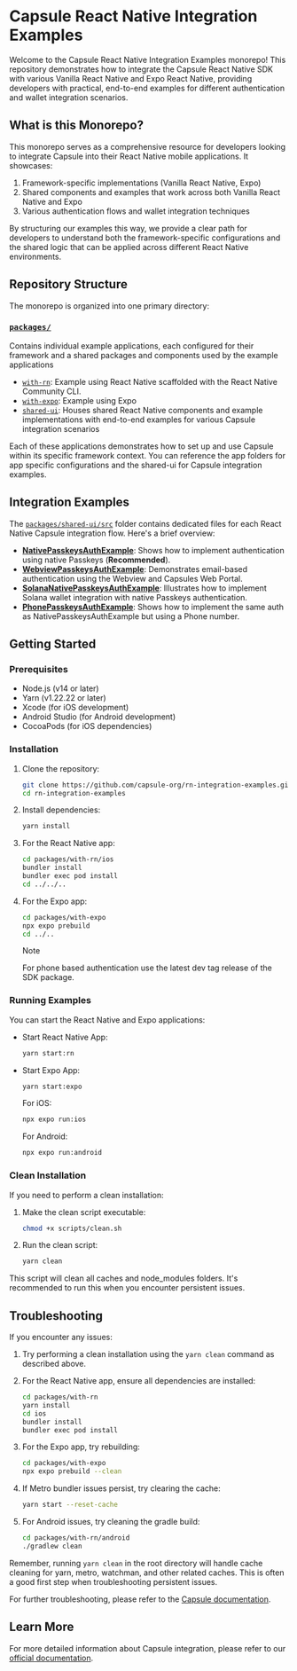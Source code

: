 # Capsule React Native Integration Examples

Welcome to the Capsule React Native Integration Examples monorepo! This repository demonstrates how to integrate the Capsule React Native SDK with various Vanilla React Native and Expo React Native, providing developers with practical, end-to-end examples for different authentication and wallet integration scenarios.

## What is this Monorepo?

This monorepo serves as a comprehensive resource for developers looking to integrate Capsule into their React Native mobile applications. It showcases:

1. Framework-specific implementations (Vanilla React Native, Expo)
2. Shared components and examples that work across both Vanilla React Native and Expo
3. Various authentication flows and wallet integration techniques

By structuring our examples this way, we provide a clear path for developers to understand both the framework-specific configurations and the shared logic that can be applied across different React Native environments.

## Repository Structure

The monorepo is organized into one primary directory:

### [`packages/`](./packages/)

Contains individual example applications, each configured for their framework and a shared packages and components used by the example applications

- [`with-rn`](./packages/with-rn/): Example using React Native scaffolded with the React Native Community CLI.
- [`with-expo`](./packages/with-expo/): Example using Expo
- [`shared-ui`](./packages/shared-ui/): Houses shared React Native components and example implementations with end-to-end examples for various Capsule integration scenarios

Each of these applications demonstrates how to set up and use Capsule within its specific framework context. You can reference the app folders for app specific configurations and the shared-ui for Capsule integration examples.

## Integration Examples

The [`packages/shared-ui/src`](./packages/shared-ui/src/) folder contains dedicated files for each React Native Capsule integration flow. Here's a brief overview:

- [**NativePasskeysAuthExample**](./packages/shared-ui/src/NativePasskeysAuthExample.tsx): Shows how to implement authentication using native Passkeys (**Recommended**).
- [**WebviewPasskeysAuthExample**](./packages/shared-ui/src/WebviewPasskeysAuthExample.tsx): Demonstrates email-based authentication using the Webview and Capsules Web Portal.
- [**SolanaNativePasskeysAuthExample**](./packages/shared-ui/src/SolanaNativePasskeysAuthExample.tsx): Illustrates how to implement Solana wallet integration with native Passkeys authentication.
- [**PhonePasskeysAuthExample**](./packages//shared-ui/src/PhonePasskeysAuthExample.tsx): Shows how to implement the same auth as NativePasskeysAuthExample but using a Phone number.

## Getting Started

### Prerequisites

- Node.js (v14 or later)
- Yarn (v1.22.22 or later)
- Xcode (for iOS development)
- Android Studio (for Android development)
- CocoaPods (for iOS dependencies)

### Installation

1. Clone the repository:

   ```sh
   git clone https://github.com/capsule-org/rn-integration-examples.git
   cd rn-integration-examples
   ```

2. Install dependencies:

   ```sh
   yarn install
   ```

3. For the React Native app:

   ```sh
   cd packages/with-rn/ios
   bundler install
   bundler exec pod install
   cd ../../..
   ```

4. For the Expo app:

   ```sh
   cd packages/with-expo
   npx expo prebuild
   cd ../..
   ```

   > [!NOTE]  
   > For phone based authentication use the latest dev tag release of the SDK package.

### Running Examples

You can start the React Native and Expo applications:

- Start React Native App:

  ```sh
  yarn start:rn
  ```

- Start Expo App:

  ```sh
  yarn start:expo
  ```

  For iOS:

  ```sh
  npx expo run:ios
  ```

  For Android:

  ```sh
  npx expo run:android
  ```

### Clean Installation

If you need to perform a clean installation:

1. Make the clean script executable:

   ```sh
   chmod +x scripts/clean.sh
   ```

2. Run the clean script:
   ```sh
   yarn clean
   ```

This script will clean all caches and node_modules folders. It's recommended to run this when you encounter persistent issues.

## Troubleshooting

If you encounter any issues:

1. Try performing a clean installation using the `yarn clean` command as described above.

2. For the React Native app, ensure all dependencies are installed:

   ```sh
   cd packages/with-rn
   yarn install
   cd ios
   bundler install
   bundler exec pod install
   ```

3. For the Expo app, try rebuilding:

   ```sh
   cd packages/with-expo
   npx expo prebuild --clean
   ```

4. If Metro bundler issues persist, try clearing the cache:

   ```sh
   yarn start --reset-cache
   ```

5. For Android issues, try cleaning the gradle build:
   ```sh
   cd packages/with-rn/android
   ./gradlew clean
   ```

Remember, running `yarn clean` in the root directory will handle cache cleaning for yarn, metro, watchman, and other related caches. This is often a good first step when troubleshooting persistent issues.

For further troubleshooting, please refer to the [Capsule documentation](https://docs.usecapsule.com/troubleshooting/troubleshooting).

## Learn More

For more detailed information about Capsule integration, please refer to our [official documentation](https://docs.usecapsule.com).

